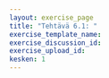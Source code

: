 ```yaml
---
layout: exercise_page
title: "Tehtävä 6.1: "
exercise_template_name: 
exercise_discussion_id: 
exercise_upload_id: 
kesken: 1
---
```


